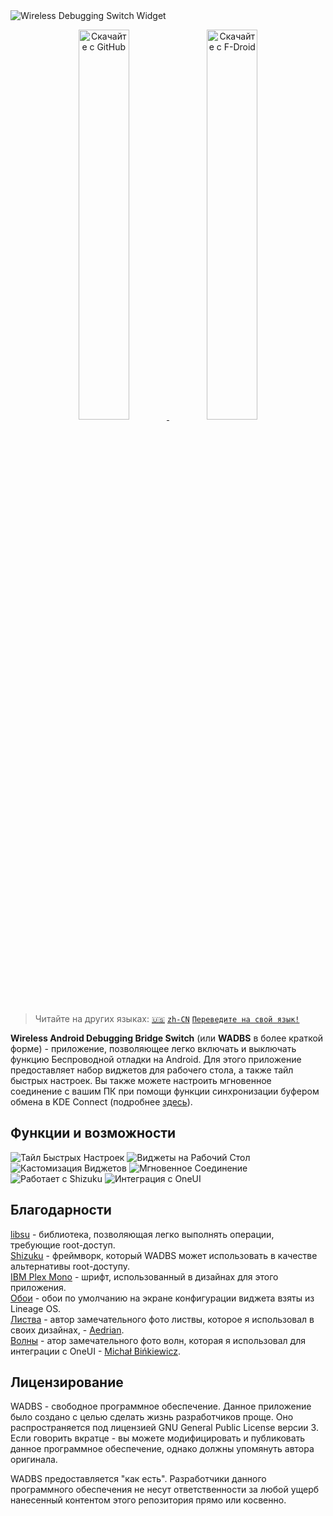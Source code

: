 <img src="./media/banner.png" alt="Wireless Debugging Switch Widget"/>

<p align="center">
    <a href="https://github.com/Smooth-E/wireless-adb-switch/releases/latest" target="_blank" rel="nofollow noopener">
        <img alt="Скачайте с GitHub" src="media/badge-github.png" width="40%"/>
    </a>
    <a href="https://f-droid.org/ru/packages/com.smoothie.wirelessDebuggingSwitch" target="_blank" rel="nofollow noopener">
        <img alt="Скачайте с F-Droid" src="media/badge-f-droid.png" width="40%"/>
    </a>
</p>

> Читайте на других языках: [`🇺🇸`](./readme.md) [`zh-CN`](./readme.zh-CN.md) [`Переведите на свой язык!`](./translate.md)

**Wireless Android Debugging Bridge Switch** (или **WADBS** в более краткой форме) - приложение, позволяющее легко включать и выключать функцию Беспроводной отладки на Android.
Для этого приложение предоставляет набор виджетов для рабочего стола, а также тайл быстрых настроек.
Вы также можете настроить мгновенное соединение с вашим ПК при помощи функции синхронизации буфером обмена в KDE Connect (подробнее [здесь](./scripts/readme.ru.md)).

## Функции и возможности

<img src="./media/feature-qs-tile.ru.png" alt="Тайл Быстрых Настроек"/>
<img src="./media/feature-widgets.ru.png" alt="Виджеты на Рабочий Стол"/>
<img src="./media/feature-customization.ru.png" alt="Кастомизация Виджетов"/>
<img src="./media/feature-instant-connection.ru.png" alt="Мгновенное Соединение"/>
<img src="./media/feature-shizuku.ru.png" alt="Работает с Shizuku"/>
<img src="./media/feature-one-ui.ru.png" alt="Интеграция с OneUI"/>

## Благодарности

[libsu](https://github.com/topjohnwu/libsu) - библиотека, позволяющая легко выполнять операции, требующие root-доступ.
<br>[Shizuku](https://shizuku.rikka.app/) - фреймворк, который WADBS может использовать в качестве альтернативы root-доступу.
<br>[IBM Plex Mono](https://fonts.google.com/specimen/IBM+Plex+Mono) - шрифт, использованный в дизайнах для этого приложения.
<br>[Обои](https://lineageos.org/) - обои по умолчанию на экране конфигурации виджета взяты из Lineage OS.
<br>[Листва](https://unsplash.com/photos/wAU3MfsGPNw) - автор замечательного фото листвы, которое я использовал в своих дизайнах, - [Aedrian](https://unsplash.com/@aedrian).
<br>[Волны](https://unsplash.com/photos/a-close-up-of-a-body-of-water-with-ripples-dujWQFlKE7c) - атор замечательного фото волн, которая я использовал для интеграции с OneUI - [Michał Bińkiewicz](https://unsplash.com/@binkievitz).


## Лицензирование

WADBS - свободное программное обеспечение. Данное приложение было создано с целью сделать жизнь разработчиков проще.
Оно распространяется под лицензией GNU General Public License версии 3.
Если говорить вкратце - вы можете модифицировать и публиковать данное программное обеспечение, однако должны упомянуть автора оригинала.

WADBS предоставляется "как есть".
Разработчики данного программного обеспечения не несут ответственности за любой ущерб нанесенный контентом этого репозитория прямо или косвенно.

